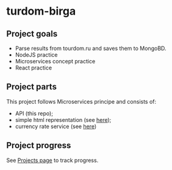 # turdom-birga

## Project goals

- Parse results from tourdom.ru and saves them to MongoBD.
- NodeJS practice
- Microservices concept practice
- React practice

## Project parts

This project follows Microservices principe and consists of:

- API (this repo);
- simple html representation (see [here](https://github.com/kiote/tourdom-html));
- currency rate service (see [here](https://github.com/kiote/tourdom-currency))

## Project progress

See [Projects page](https://github.com/kiote/turdom-birga/projects) to track progress.

